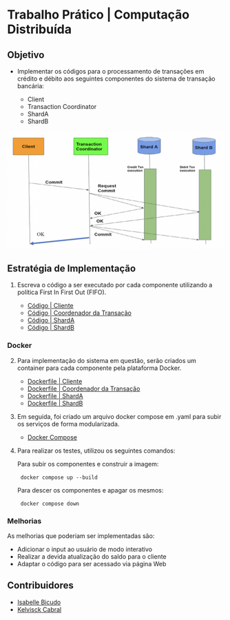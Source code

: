 # Trabalho Prático | Computação Distribuída

## Objetivo

- Implementar os códigos para o processamento de transações em crédito e débito aos seguintes componentes do sistema de transação bancária:

    - Client
    - Transaction Coordinator
    - ShardA
    - ShardB

![fluxo](./img/fluxo.png)

## Estratégia de Implementação

1. Escreva o código a ser executado por cada componente utilizando a política First In First Out (FIFO).

    - [Código | Cliente](./Docker/Client/cliente.py)
    - [Código | Coordenador da Transação](./Docker/CoordTrans/coord.py)
    - [Código | ShardA](./Docker/ShardA/shardA.py)
    - [Código | ShardB](./Docker/ShardB/shardB.py)

### Docker

2. Para implementação do sistema em questão, serão criados um container para cada componente pela plataforma Docker.

    - [Dockerfile | Cliente](./Docker/Client/Dockerfile)
    - [Dockerfile | Coordenador da Transação](./Docker/CoordTrans/Dockerfile)
    - [Dockerfile | ShardA](./Docker/ShardA/Dockerfile)
    - [Dockerfile | ShardB](./Docker/ShardB/Dockerfile)

3. Em seguida, foi criado um arquivo docker compose em .yaml para subir os serviços de forma modularizada.

    - [Docker Compose](./Docker/docker-compose.yaml)

4. Para realizar os testes, utilizou os seguintes comandos:

    Para subir os componentes e construir a imagem:

        docker compose up --build

    Para descer os componentes e apagar os mesmos:

        docker compose down

### Melhorias

As melhorias que poderiam ser implementadas são:

- Adicionar o input ao usuário de modo interativo
- Realizar a devida atualização do saldo para o cliente
- Adaptar o código para ser acessado via página Web

## Contribuidores

- [Isabelle Bicudo](https://github.com/IsabelleBic20)
- [Kelvisck Cabral](https://github.com/Kelvisck)
